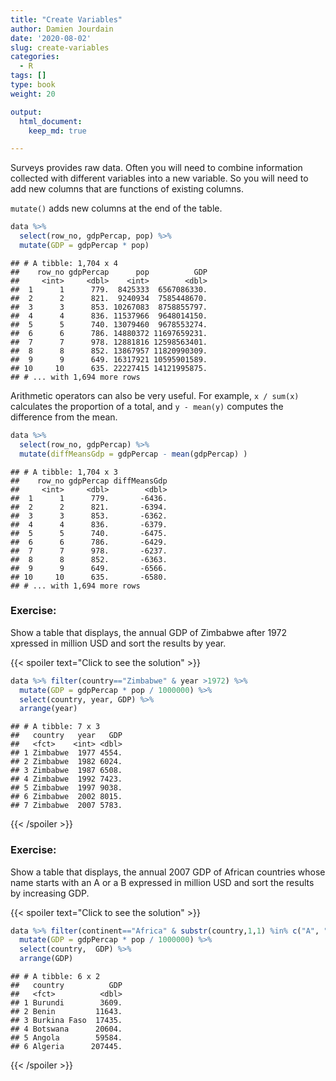 ```yaml
---
title: "Create Variables" 
author: Damien Jourdain
date: '2020-08-02'
slug: create-variables
categories:
  - R
tags: []
type: book
weight: 20

output:
  html_document:
    keep_md: true

---
```







Surveys provides raw data. Often you will need to combine information collected with different variables into a new variable. So you will need to add new columns that are functions of existing columns. 

`mutate()` adds new columns at the end of the table. 


```r
data %>% 
  select(row_no, gdpPercap, pop) %>%
  mutate(GDP = gdpPercap * pop)
```

```
## # A tibble: 1,704 x 4
##    row_no gdpPercap      pop          GDP
##     <int>     <dbl>    <int>        <dbl>
##  1      1      779.  8425333  6567086330.
##  2      2      821.  9240934  7585448670.
##  3      3      853. 10267083  8758855797.
##  4      4      836. 11537966  9648014150.
##  5      5      740. 13079460  9678553274.
##  6      6      786. 14880372 11697659231.
##  7      7      978. 12881816 12598563401.
##  8      8      852. 13867957 11820990309.
##  9      9      649. 16317921 10595901589.
## 10     10      635. 22227415 14121995875.
## # ... with 1,694 more rows
```

Arithmetic operators can also be very useful. For example, `x / sum(x)` calculates the proportion of a total, and `y - mean(y)` computes the difference from the mean.


```r
data %>% 
  select(row_no, gdpPercap) %>%
  mutate(diffMeansGdp = gdpPercap - mean(gdpPercap) )
```

```
## # A tibble: 1,704 x 3
##    row_no gdpPercap diffMeansGdp
##     <int>     <dbl>        <dbl>
##  1      1      779.       -6436.
##  2      2      821.       -6394.
##  3      3      853.       -6362.
##  4      4      836.       -6379.
##  5      5      740.       -6475.
##  6      6      786.       -6429.
##  7      7      978.       -6237.
##  8      8      852.       -6363.
##  9      9      649.       -6566.
## 10     10      635.       -6580.
## # ... with 1,694 more rows
```


### Exercise: 

Show a table that displays, the annual GDP of Zimbabwe after 1972 xpressed in million USD and sort the results by year.

{{< spoiler text="Click to see the solution" >}} 

```r
data %>% filter(country=="Zimbabwe" & year >1972) %>%
  mutate(GDP = gdpPercap * pop / 1000000) %>%
  select(country, year, GDP) %>%
  arrange(year)
```

```
## # A tibble: 7 x 3
##   country   year   GDP
##   <fct>    <int> <dbl>
## 1 Zimbabwe  1977 4554.
## 2 Zimbabwe  1982 6024.
## 3 Zimbabwe  1987 6508.
## 4 Zimbabwe  1992 7423.
## 5 Zimbabwe  1997 9038.
## 6 Zimbabwe  2002 8015.
## 7 Zimbabwe  2007 5783.
```

{{< /spoiler >}}


### Exercise: 
Show a table that displays, the annual 2007 GDP of African countries whose name starts with an A or a B expressed in million USD and sort the results by increasing GDP.

{{< spoiler text="Click to see the solution" >}} 

```r
data %>% filter(continent=="Africa" & substr(country,1,1) %in% c("A", "B") & year==2007) %>%
  mutate(GDP = gdpPercap * pop / 1000000) %>%
  select(country,  GDP) %>%
  arrange(GDP)
```

```
## # A tibble: 6 x 2
##   country          GDP
##   <fct>          <dbl>
## 1 Burundi        3609.
## 2 Benin         11643.
## 3 Burkina Faso  17435.
## 4 Botswana      20604.
## 5 Angola        59584.
## 6 Algeria      207445.
```

{{< /spoiler >}}

